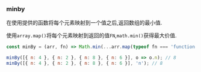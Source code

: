 ### minby

在使用提供的函数将每个元素映射到一个值之后,返回数组的最小值. 

使用`array.map()`将每个元素映射到返回的值`FN`,`math.min()`获得最大价值. 

```js
const minBy = (arr, fn) => Math.min(...arr.map(typeof fn === 'function' ? fn : val => val[fn]));
```

```js
minBy([{ n: 4 }, { n: 2 }, { n: 8 }, { n: 6 }], o => o.n); // 8
minBy([{ n: 4 }, { n: 2 }, { n: 8 }, { n: 6 }], 'n'); // 8
```